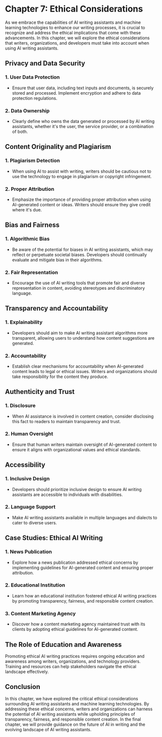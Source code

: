 Chapter 7: Ethical Considerations
=================================

As we embrace the capabilities of AI writing assistants and machine learning technologies to enhance our writing processes, it is crucial to recognize and address the ethical implications that come with these advancements. In this chapter, we will explore the ethical considerations that writers, organizations, and developers must take into account when using AI writing assistants.

Privacy and Data Security
-------------------------

### 1. **User Data Protection**

* Ensure that user data, including text inputs and documents, is securely stored and processed. Implement encryption and adhere to data protection regulations.

### 2. **Data Ownership**

* Clearly define who owns the data generated or processed by AI writing assistants, whether it's the user, the service provider, or a combination of both.

Content Originality and Plagiarism
----------------------------------

### 1. **Plagiarism Detection**

* When using AI to assist with writing, writers should be cautious not to use the technology to engage in plagiarism or copyright infringement.

### 2. **Proper Attribution**

* Emphasize the importance of providing proper attribution when using AI-generated content or ideas. Writers should ensure they give credit where it's due.

Bias and Fairness
-----------------

### 1. **Algorithmic Bias**

* Be aware of the potential for biases in AI writing assistants, which may reflect or perpetuate societal biases. Developers should continually evaluate and mitigate bias in their algorithms.

### 2. **Fair Representation**

* Encourage the use of AI writing tools that promote fair and diverse representation in content, avoiding stereotypes and discriminatory language.

Transparency and Accountability
-------------------------------

### 1. **Explainability**

* Developers should aim to make AI writing assistant algorithms more transparent, allowing users to understand how content suggestions are generated.

### 2. **Accountability**

* Establish clear mechanisms for accountability when AI-generated content leads to legal or ethical issues. Writers and organizations should take responsibility for the content they produce.

Authenticity and Trust
----------------------

### 1. **Disclosure**

* When AI assistance is involved in content creation, consider disclosing this fact to readers to maintain transparency and trust.

### 2. **Human Oversight**

* Ensure that human writers maintain oversight of AI-generated content to ensure it aligns with organizational values and ethical standards.

Accessibility
-------------

### 1. **Inclusive Design**

* Developers should prioritize inclusive design to ensure AI writing assistants are accessible to individuals with disabilities.

### 2. **Language Support**

* Make AI writing assistants available in multiple languages and dialects to cater to diverse users.

Case Studies: Ethical AI Writing
--------------------------------

### 1. **News Publication**

* Explore how a news publication addressed ethical concerns by implementing guidelines for AI-generated content and ensuring proper attribution.

### 2. **Educational Institution**

* Learn how an educational institution fostered ethical AI writing practices by promoting transparency, fairness, and responsible content creation.

### 3. **Content Marketing Agency**

* Discover how a content marketing agency maintained trust with its clients by adopting ethical guidelines for AI-generated content.

The Role of Education and Awareness
-----------------------------------

Promoting ethical AI writing practices requires ongoing education and awareness among writers, organizations, and technology providers. Training and resources can help stakeholders navigate the ethical landscape effectively.

Conclusion
----------

In this chapter, we have explored the critical ethical considerations surrounding AI writing assistants and machine learning technologies. By addressing these ethical concerns, writers and organizations can harness the potential of AI writing assistants while upholding principles of transparency, fairness, and responsible content creation. In the final chapter, we will provide guidance on the future of AI in writing and the evolving landscape of AI writing assistants.
